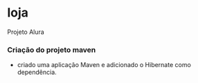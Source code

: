 # loja
Projeto Alura 
### Criação do projeto maven
* criado uma aplicação Maven e adicionado o Hibernate como dependência.


